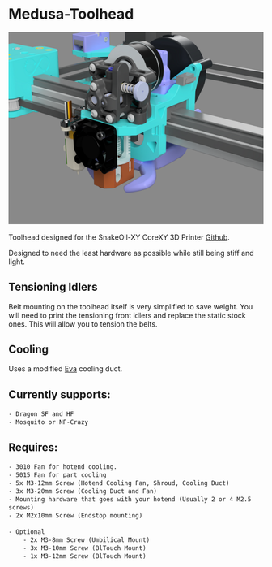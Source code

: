 # Medusa-Toolhead
![FrontView](/img/frontview.png)

Toolhead designed for the SnakeOil-XY CoreXY 3D Printer [Github](https://github.com/ChipCE/SnakeOil-XY).

Designed to need the least hardware as possible while still being stiff and light.

## Tensioning Idlers
Belt mounting on the toolhead itself is very simplified to save weight. You will need to print the tensioning front idlers and replace the static stock ones. This will allow you to tension the belts.


## Cooling 
Uses a modified [Eva](https://github.com/EVA-3D/eva-main) cooling duct.

## Currently supports:

	- Dragon SF and HF
	- Mosquito or NF-Crazy
	
## Requires: 

	- 3010 Fan for hotend cooling.
	- 5015 Fan for part cooling
	- 5x M3-12mm Screw (Hotend Cooling Fan, Shroud, Cooling Duct)
	- 3x M3-20mm Screw (Cooling Duct and Fan) 
	- Mounting hardware that goes with your hotend (Usually 2 or 4 M2.5 screws)
	- 2x M2x10mm Screw (Endstop mounting)
	
	- Optional
		- 2x M3-8mm Screw (Umbilical Mount)
		- 3x M3-10mm Screw (BlTouch Mount)
		- 1x M3-12mm Screw (BlTouch Mount)
	
	
